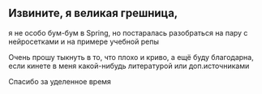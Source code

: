 ## Извините, я великая грешница, 
я не особо бум-бум в Spring, но постаралась разобраться на пару с нейросетками и на примере учебной репы

Очень прошу тыкнуть в то, что плохо и криво, а ещё буду благодарна, если кинете в меня какой-нибудь литературой или доп.источниками 

Спасибо за уделенное время
